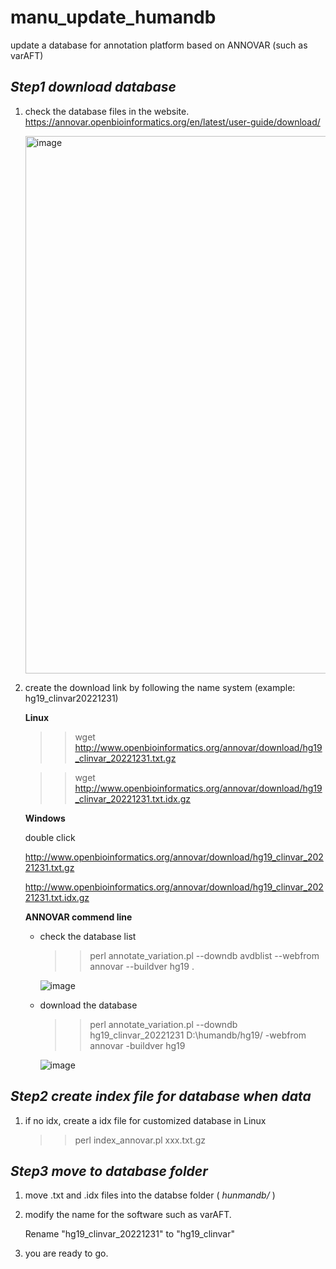 # manu_update_humandb
update a database for annotation platform based on ANNOVAR (such as varAFT) 

## *Step1 download database*

1. check the database files in the website.
   https://annovar.openbioinformatics.org/en/latest/user-guide/download/
   
   <img width="860" alt="image" src="https://user-images.githubusercontent.com/22020125/223757336-2cef54a4-784b-4e06-95a2-85e7cc22d028.png">

2. create the download link by following the name system (example: hg19_clinvar20221231)
   
   **Linux**
   >> wget http://www.openbioinformatics.org/annovar/download/hg19_clinvar_20221231.txt.gz
   
   >> wget http://www.openbioinformatics.org/annovar/download/hg19_clinvar_20221231.txt.idx.gz
   
   **Windows**
   
   double click 
   
   http://www.openbioinformatics.org/annovar/download/hg19_clinvar_20221231.txt.gz
   
   http://www.openbioinformatics.org/annovar/download/hg19_clinvar_20221231.txt.idx.gz
   
   **ANNOVAR commend line**
   -  check the database list
   
      >> perl annotate_variation.pl --downdb avdblist --webfrom annovar --buildver hg19 .
      
      ![image](https://user-images.githubusercontent.com/22020125/223760457-5cfb099f-3692-47bc-8165-d7b0d33892a8.png)
   -  download the database
      
      >> perl annotate_variation.pl --downdb hg19_clinvar_20221231 D:\humandb/hg19/ -webfrom annovar -buildver hg19
      
      ![image](https://user-images.githubusercontent.com/22020125/223760708-4eae0645-8a26-434f-b6e1-70ee09a8a952.png)

## *Step2 create index file for database when data*
1. if no idx, create a idx file for customized database in Linux
   >> perl index_annovar.pl xxx.txt.gz

## *Step3 move to database folder*
1. move .txt and .idx files into the databse folder ( *hunmandb/* )
2. modify the name for the software such as varAFT.
   
   Rename "hg19_clinvar_20221231" to "hg19_clinvar"
3. you are ready to go.

